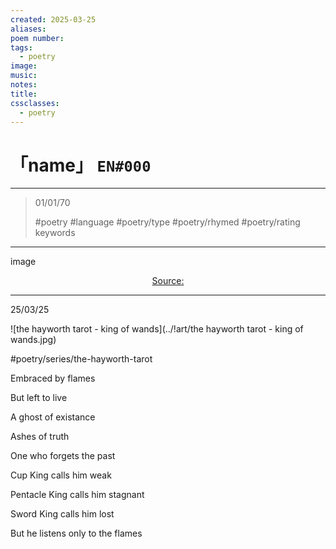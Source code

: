 ```yaml
---
created: 2025-03-25
aliases:
poem number:
tags:
  - poetry
image:
music:
notes:
title:
cssclasses:
  - poetry
---
```

# 「name」 `EN#000`

---

> 01/01/70
>  
> #poetry
> #language
> #poetry/type
> #poetry/rhymed
> #poetry/rating
> keywords

---

image

<center class="img_caption"><a href="https://" class="source-link">Source: </a></center>

---

25/03/25

  
![the hayworth tarot - king of wands](../!art/the hayworth tarot - king of wands.jpg)


#poetry/series/the-hayworth-tarot

Embraced by flames

But left to live

A ghost of existance

Ashes of truth

One who forgets the past

  

Cup King calls him weak

Pentacle King calls him stagnant

Sword King calls him lost

But he listens only to the flames